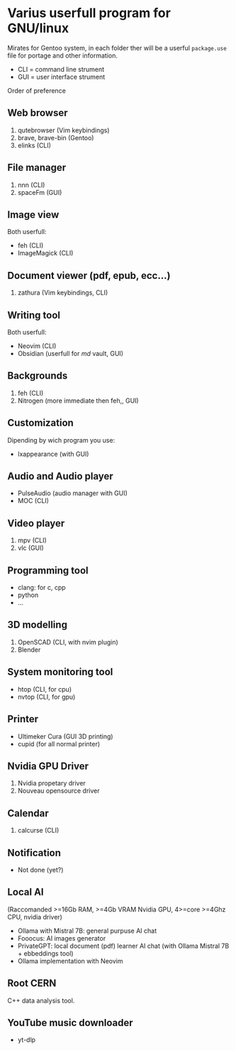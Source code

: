 # Varius userfull program for GNU/linux
Mirates for Gentoo system, in each folder ther will be a userful `package.use` file for portage and other information.

- CLI = command line strument
- GUI = user interface strument

Order of preference

## Web browser
1. qutebrowser (Vim keybindings)
2. brave, brave-bin (Gentoo)
3. elinks (CLI)

## File manager
1. nnn (CLI)
2. spaceFm (GUI)

## Image view
Both userfull:
- feh (CLI)
- ImageMagick (CLI)

## Document viewer (pdf, epub, ecc...)
1. zathura (Vim keybindings, CLI)

## Writing tool
Both userfull:
- Neovim (CLI)
- Obsidian (userfull for *md* vault, GUI)

## Backgrounds
1. feh (CLI)
2. Nitrogen (more immediate then feh,, GUI)

## Customization
Dipending by wich program you use:
- lxappearance (with GUI)

## Audio and Audio player
- PulseAudio (audio manager with GUI)
- MOC (CLI)

## Video player
1. mpv (CLI)
2. vlc (GUI)

## Programming tool
- clang: for c, cpp
- python
- ...

## 3D modelling
1. OpenSCAD (CLI, with nvim plugin)
2. Blender

## System monitoring tool
- htop (CLI, for cpu)
- nvtop (CLI, for gpu)

## Printer
- Ultimeker Cura (GUI 3D printing)
- cupid (for all normal printer)

## Nvidia GPU Driver
1. Nvidia propetary driver
2. Nouveau opensource driver

## Calendar
1. calcurse (CLI)

## Notification
- Not done (yet?)

## Local AI
(Raccomanded >=16Gb RAM, >=4Gb VRAM Nvidia GPU, 4>=core >=4Ghz CPU, nvidia driver)
- Ollama with Mistral 7B: general purpuse AI chat
- Fooocus: AI images generator
- PrivateGPT: local document (pdf) learner AI chat (with Ollama Mistral 7B + ebbeddings tool)
- Ollama implementation with Neovim

## Root CERN
C++ data analysis tool.

## YouTube music downloader
- yt-dlp








